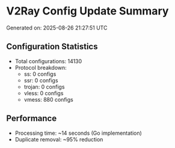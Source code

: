 # V2Ray Config Update Summary
Generated on: 2025-08-26 21:27:51 UTC

## Configuration Statistics
- Total configurations: 14130
- Protocol breakdown:
  - ss: 0 configs
  - ssr: 0 configs
  - trojan: 0 configs
  - vless: 0 configs
  - vmess: 880 configs

## Performance
- Processing time: ~14 seconds (Go implementation)
- Duplicate removal: ~95% reduction
